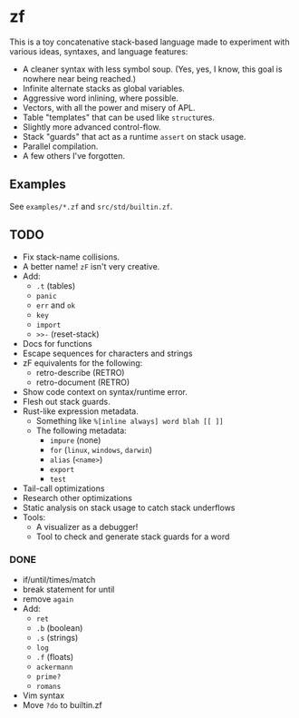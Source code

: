 # zf

This is a toy concatenative stack-based language made to experiment with
various ideas, syntaxes, and language features:

- A cleaner syntax with less symbol soup. (Yes, yes, I know, this goal is
  nowhere near being reached.)
- Infinite alternate stacks as global variables.
- Aggressive word inlining, where possible.
- Vectors, with all the power and misery of APL.
- Table "templates" that can be used like `struct`ures.
- Slightly more advanced control-flow.
- Stack "guards" that act as a runtime `assert` on stack usage.
- Parallel compilation.
- A few others I've forgotten.

## Examples

See `examples/*.zf` and `src/std/builtin.zf`.

## TODO

- Fix stack-name collisions.
- A better name! `zF` isn't very creative.
- Add:
  - `.t` (tables)
  - `panic`
  - `err` and `ok`
  - `key`
  - `import`
  - `>>-` (reset-stack)
- Docs for functions
- Escape sequences for characters and strings
- zF equivalents for the following:
  - retro-describe (RETRO)
  - retro-document (RETRO)
- Show code context on syntax/runtime error.
- Flesh out stack guards.
- Rust-like expression metadata.
  - Something like `%[inline always] word blah [[ ]]`
  - The following metadata:
    - `impure` (none)
    - `for` (`linux`, `windows`, `darwin`)
    - `alias` (`<name>`)
    - `export`
    - `test`
- Tail-call optimizations
- Research other optimizations
- Static analysis on stack usage to catch stack underflows
- Tools:
  - A visualizer as a debugger!
  - Tool to check and generate stack guards for a word

### DONE

- if/until/times/match
- break statement for until
- remove `again`
- Add:
  - `ret`
  - `.b` (boolean)
  - `.s` (strings)
  - `log`
  - `.f` (floats)
  - `ackermann`
  - `prime?`
  - `romans`
- Vim syntax
- Move `?do` to builtin.zf
